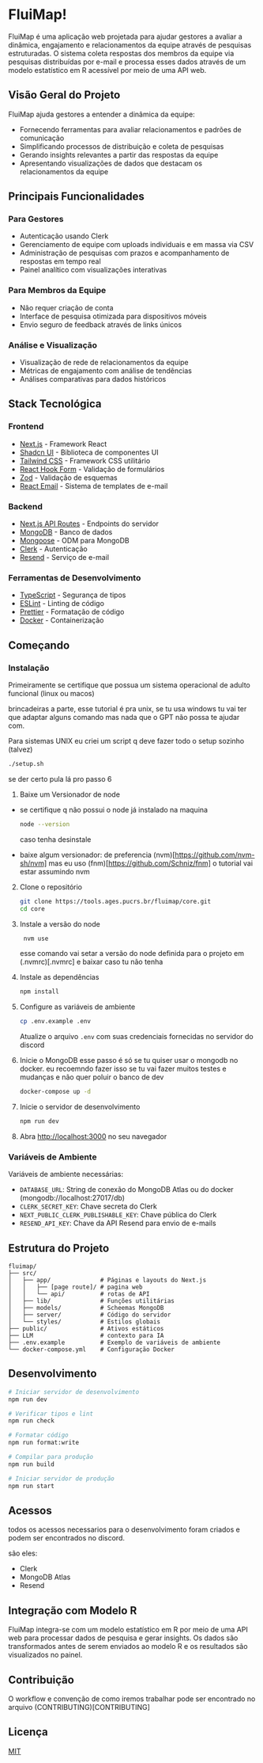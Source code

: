 # FluiMap!

FluiMap é uma aplicação web projetada para ajudar gestores a avaliar a dinâmica, engajamento e relacionamentos da equipe através de pesquisas estruturadas. O sistema coleta respostas dos membros da equipe via pesquisas distribuídas por e-mail e processa esses dados através de um modelo estatístico em R acessível por meio de uma API web.

## Visão Geral do Projeto

FluiMap ajuda gestores a entender a dinâmica da equipe:

- Fornecendo ferramentas para avaliar relacionamentos e padrões de comunicação
- Simplificando processos de distribuição e coleta de pesquisas
- Gerando insights relevantes a partir das respostas da equipe
- Apresentando visualizações de dados que destacam os relacionamentos da equipe

## Principais Funcionalidades

### Para Gestores

- Autenticação usando Clerk
- Gerenciamento de equipe com uploads individuais e em massa via CSV
- Administração de pesquisas com prazos e acompanhamento de respostas em tempo real
- Painel analítico com visualizações interativas

### Para Membros da Equipe

- Não requer criação de conta
- Interface de pesquisa otimizada para dispositivos móveis
- Envio seguro de feedback através de links únicos

### Análise e Visualização

- Visualização de rede de relacionamentos da equipe
- Métricas de engajamento com análise de tendências
- Análises comparativas para dados históricos

## Stack Tecnológica

### Frontend

- [Next.js](https://nextjs.org/) - Framework React
- [Shadcn UI](https://ui.shadcn.com/) - Biblioteca de componentes UI
- [Tailwind CSS](https://tailwindcss.com/) - Framework CSS utilitário
- [React Hook Form](https://react-hook-form.com/) - Validação de formulários
- [Zod](https://zod.dev/) - Validação de esquemas
- [React Email](https://react.email/) - Sistema de templates de e-mail

### Backend

- [Next.js API Routes](https://nextjs.org/docs/api-routes/introduction) - Endpoints do servidor
- [MongoDB](https://www.mongodb.com/) - Banco de dados
- [Mongoose](https://mongoosejs.com/) - ODM para MongoDB
- [Clerk](https://clerk.com/) - Autenticação
- [Resend](https://resend.io/) - Serviço de e-mail

### Ferramentas de Desenvolvimento

- [TypeScript](https://www.typescriptlang.org/) - Segurança de tipos
- [ESLint](https://eslint.org/) - Linting de código
- [Prettier](https://prettier.io/) - Formatação de código
- [Docker](https://www.docker.com/) - Containerização

## Começando

### Instalação

Primeiramente se certifique que possua um sistema operacional de adulto funcional (linux ou macos)

brincadeiras a parte, esse tutorial é pra unix, se tu usa windows tu vai ter que adaptar alguns comando mas nada que o GPT não possa te ajudar com.

Para sistemas UNIX eu criei um script q deve fazer todo o setup sozinho (talvez)

```bash
./setup.sh
```

se der certo pula lá pro passo 6

1. Baixe um Versionador de node

- se certifique q não possui o node já instalado na maquina

  ```bash
  node --version
  ```

  caso tenha desinstale

- baixe algum versionador: de preferencia (nvm)[https://github.com/nvm-sh/nvm] mas eu uso (fnm)[https://github.com/Schniz/fnm]
  o tutorial vai estar assumindo nvm

2. Clone o repositório

   ```bash
   git clone https://tools.ages.pucrs.br/fluimap/core.git
   cd core
   ```

3. Instale a versão do node

   ```bash
    nvm use
   ```

   esse comando vai setar a versão do node definida para o projeto em (.nvmrc)[.nvmrc] e baixar caso tu não tenha

4. Instale as dependências

   ```bash
   npm install
   ```

5. Configure as variáveis de ambiente

   ```bash
   cp .env.example .env
   ```

   Atualize o arquivo `.env` com suas credenciais fornecidas no servidor do discord

6. Inicie o MongoDB
   esse passo é só se tu quiser usar o mongodb no docker. eu recoemndo fazer isso se tu vai fazer muitos testes e mudanças e não quer poluir o banco de dev

   ```bash
   docker-compose up -d
   ```

7. Inicie o servidor de desenvolvimento

   ```bash
   npm run dev
   ```

8. Abra [http://localhost:3000](http://localhost:3000) no seu navegador

### Variáveis de Ambiente

Variáveis de ambiente necessárias:

- `DATABASE_URL`: String de conexão do MongoDB Atlas ou do docker (mongodb://localhost:27017/db)
- `CLERK_SECRET_KEY`: Chave secreta do Clerk
- `NEXT_PUBLIC_CLERK_PUBLISHABLE_KEY`: Chave pública do Clerk
- `RESEND_API_KEY`: Chave da API Resend para envio de e-mails

## Estrutura do Projeto

```
fluimap/
├── src/
│   ├── app/              # Páginas e layouts do Next.js
│   │   ├── [page route]/ # pagina web
│   │   └── api/          # rotas de API
│   ├── lib/              # Funções utilitárias
│   ├── models/           # Scheemas MongoDB
│   ├── server/           # Código do servidor
│   └── styles/           # Estilos globais
├── public/               # Ativos estáticos
├── LLM                   # contexto para IA
├── .env.example          # Exemplo de variáveis de ambiente
└── docker-compose.yml    # Configuração Docker
```

## Desenvolvimento

```bash
# Iniciar servidor de desenvolvimento
npm run dev

# Verificar tipos e lint
npm run check

# Formatar código
npm run format:write

# Compilar para produção
npm run build

# Iniciar servidor de produção
npm run start
```

## Acessos

todos os acessos necessarios para o desenvolvimento foram criados e podem ser encontrados no discord.

são eles:

- Clerk
- MongoDB Atlas
- Resend

## Integração com Modelo R

FluiMap integra-se com um modelo estatístico em R por meio de uma API web para processar dados de pesquisa e gerar insights. Os dados são transformados antes de serem enviados ao modelo R e os resultados são visualizados no painel.

## Contribuição

O workflow e convenção de como iremos trabalhar pode ser encontrado no arquivo (CONTRIBUTING)[CONTRIBUTING]

## Licença

[MIT](LICENSE)
